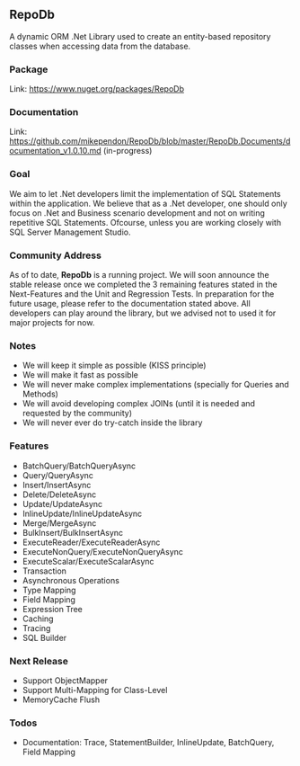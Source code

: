## RepoDb

A dynamic ORM .Net Library used to create an entity-based repository classes when accessing data from the database.

### Package
Link: https://www.nuget.org/packages/RepoDb

### Documentation
Link: https://github.com/mikependon/RepoDb/blob/master/RepoDb.Documents/documentation_v1.0.10.md (in-progress)

### Goal

We aim to let .Net developers limit the implementation of SQL Statements within the application. We believe that as a .Net developer, one should only focus on .Net and Business scenario development and not on writing repetitive SQL Statements. Ofcourse, unless you are working closely with SQL Server Management Studio.

### Community Address

As of to date, **RepoDb** is a running project. We will soon announce the stable release once we completed the 3 remaining features stated in the Next-Features and the Unit and Regression Tests. In preparation for the future usage, please refer to the documentation stated above. All developers can play around the library, but we advised not to used it for major projects for now.

### Notes

 - We will keep it simple as possible (KISS principle)
 - We will make it fast as possible
 - We will never make complex implementations (specially for Queries and Methods)
 - We will avoid developing complex JOINs (until it is needed and requested by the community)
 - We will never ever do try-catch inside the library

### Features

 - BatchQuery/BatchQueryAsync
 - Query/QueryAsync
 - Insert/InsertAsync
 - Delete/DeleteAsync
 - Update/UpdateAsync
 - InlineUpdate/InlineUpdateAsync
 - Merge/MergeAsync
 - BulkInsert/BulkInsertAsync
 - ExecuteReader/ExecuteReaderAsync
 - ExecuteNonQuery/ExecuteNonQueryAsync
 - ExecuteScalar/ExecuteScalarAsync
 - Transaction
 - Asynchronous Operations
 - Type Mapping
 - Field Mapping
 - Expression Tree
 - Caching
 - Tracing
 - SQL Builder

### Next Release

 - Support ObjectMapper
 - Support Multi-Mapping for Class-Level
 - MemoryCache Flush
 
### Todos

 - Documentation: Trace, StatementBuilder, InlineUpdate, BatchQuery, Field Mapping
